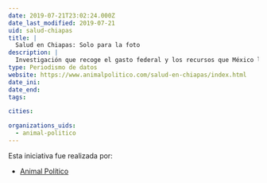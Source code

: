 ```yaml
---
date: 2019-07-21T23:02:24.000Z
date_last_modified: 2019-07-21
uid: salud-chiapas
title: |
  Salud en Chiapas: Solo para la foto
description: |
  Investigación que recoge el gasto federal y los recursos que México le transfiere al estado de Chiapas para el fortalecimiento de infraestructura en salud, pero en la práctica, la mayoría de hospitales que tuvieron inversión, no funcionan.
type: Periodismo de datos
website: https://www.animalpolitico.com/salud-en-chiapas/index.html
date_ini: 
date_end: 
tags:

cities: 

organizations_uids:
  - animal-politico
---
```


Esta iniciativa fue realizada por:

- [Animal Político](/organizaciones/animal-politico)
